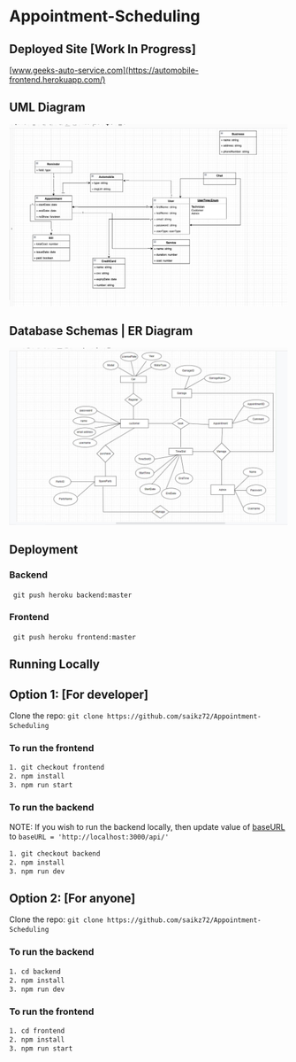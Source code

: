 # Appointment-Scheduling

## Deployed Site [Work In Progress]
[www.geeks-auto-service.com](https://automobile-frontend.herokuapp.com/)

## UML Diagram
![UML Diagram](https://github.com/saikz72/Appointment-Scheduling/blob/master/resources/Screen%20Shot%202021-12-24%20at%209.39.46%20PM.png)

## Database Schemas | ER Diagram
![ER Diagram](https://github.com/saikz72/Appointment-Scheduling/blob/master/resources/ER_Diagram.jpeg)


## Deployment
### Backend
``` git push heroku backend:master```
### Frontend
``` git push heroku frontend:master```

## Running Locally

## Option 1: [For developer]
Clone the repo: ```git clone https://github.com/saikz72/Appointment-Scheduling```

### To run the frontend
```
1. git checkout frontend
2. npm install
3. npm run start
```

### To run the backend
NOTE: If you wish to run the backend locally, then update value of [baseURL](https://github.com/saikz72/Appointment-Scheduling/blob/frontend/src/utility/constants.ts) to ```baseURL = 'http://localhost:3000/api/'``` 
```
1. git checkout backend
2. npm install
3. npm run dev
```

## Option 2: [For anyone]
Clone the repo: ```git clone https://github.com/saikz72/Appointment-Scheduling```

### To run the backend
```
1. cd backend
2. npm install
3. npm run dev
```

### To run the frontend
```
1. cd frontend
2. npm install
3. npm run start
```





